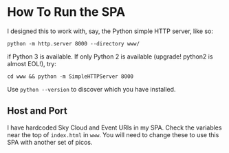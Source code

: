 # How To Run the SPA

I designed this to work with, say, the Python simple HTTP server, like so:
```
python -m http.server 8000 --directory www/
```
if Python 3 is available.
If only Python 2 is available (upgrade! python2 is almost EOL!), try:
```
cd www && python -m SimpleHTTPServer 8000
```

Use `python --version` to discover which you have installed.

## Host and Port
I have hardcoded Sky Cloud and Event URIs in my SPA. Check the variables near the top of `index.html` in `www`. You will need to change these to use this SPA with another set of picos.